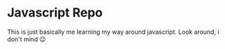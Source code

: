 <h1>Javascript Repo</h1>
<p>This is just basically me learning my way around javascript. Look around, i don't mind 😉</p>
